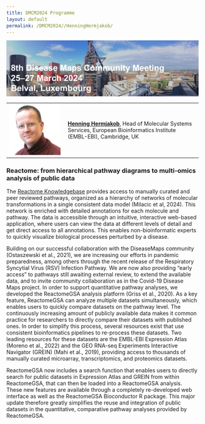 ```yaml
---
title: DMCM2024 Programme
layout: default
permalink: /DMCM2024//HenningHermjakob/
---
```


<img src="/images/places/Belval08.jpg"/>

<table>
  <tr>
    <td style="width: 140px;">
      <img src="/images/teamhq/HenningHermjakob.jpg" width="135"/></td>
    <td> 
      <a href="https://www.ebi.ac.uk/people/person/henning-hermjakob/" target="_blank"><b>Henning Hermjakob</b></a>, Head of Molecular Systems Services, European Bioinformatics Institute (EMBL-EBI), Cambridge, UK
    </td>
  </tr> 
</table>

### Reactome: from hierarchical pathway diagrams to multi-omics analysis of public data

The [Reactome Knowledgebase](https://reactome.org) provides access to manually curated and peer reviewed pathways, organized as a hierarchy of networks of molecular transformations in a single consistent data model (Milacic et al, 2024). This network is enriched with detailed annotations for each molecule and pathway. The data is accessible through an intuitive, interactive web-based application, where users can view the data at different levels of detail and get direct access to all annotations. This enables non-bioinformatic experts to quickly visualize biological processes perturbed by a disease. 

Building on our successful collaboration with the DiseaseMaps community (Ostaszewski et al., 2021), we are increasing our efforts in pandemic preparedness, among others through the recent release of the Respiratory Syncytial Virus (RSV) Infection Pathway. We are now also providing “early access” to pathways still awaiting external review, to extend the available data, and to invite community collaboration as in the Covid-19 Disease Maps project.
In order to support quantitative pathway analyses, we developed the ReactomeGSA analysis platform (Griss et al., 2020). As a key feature, ReactomeGSA can analyze multiple datasets simultaneously, which enables users to quickly compare datasets on the pathway level. The continuously increasing amount of publicly available data makes it common practice for researchers to directly compare their datasets with published ones. In order to simplify this process, several resources exist that use consistent bioinformatics pipelines to re-process these datasets. Two leading resources for these datasets are the EMBL-EBI Expression Atlas (Moreno et al., 2022) and the GEO RNA-seq Experiments Interactive Navigator (GREIN) (Mahi et al., 2019), providing access to thousands of manually curated microarray, transcriptomics, and proteomics datasets. 

ReactomeGSA now includes a search function that enables users to directly search for public datasets in Expression Atlas and GREIN from within ReactomeGSA, that can then be loaded into a ReactomeGSA analysis. These new features are available through a completely re-developed web interface as well as the ReactomeGSA Bioconductor R package. This major update therefore greatly simplifies the reuse and integration of public datasets in the quantitative, comparative pathway analyses provided by ReactomeGSA.


